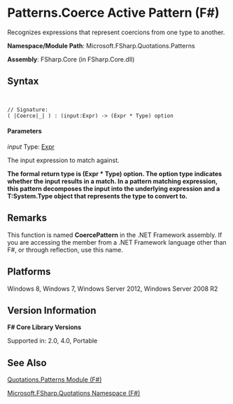 # Patterns.Coerce Active Pattern (F#)

Recognizes expressions that represent coercions from one type to another.

**Namespace/Module Path**: Microsoft.FSharp.Quotations.Patterns

**Assembly**: FSharp.Core (in FSharp.Core.dll)


## Syntax


```


// Signature:
( |Coerce|_| ) : (input:Expr) -> (Expr * Type) option

```



#### Parameters
*input*
Type: [Expr](http://msdn.microsoft.com/en-us/library/ed6a2caf-69d4-45c2-ab97-e9b3be9bce65)


The input expression to match against.



**The formal return type is (Expr &#42; Type) option. The option type indicates whether the input results in a match. In a pattern matching expression, this pattern decomposes the input into the underlying expression and a T:System.Type object that represents the type to convert to.**
## Remarks
This function is named **CoercePattern** in the .NET Framework assembly. If you are accessing the member from a .NET Framework language other than F#, or through reflection, use this name.


## Platforms
Windows 8, Windows 7, Windows Server 2012, Windows Server 2008 R2


## Version Information
**F# Core Library Versions**

Supported in: 2.0, 4.0, Portable




## See Also
[Quotations.Patterns Module &#40;F&#35;&#41;](Quotations.Patterns-Module-%28FSharp%29.md)

[Microsoft.FSharp.Quotations Namespace &#40;F&#35;&#41;](Microsoft.FSharp.Quotations-Namespace-%28FSharp%29.md)

